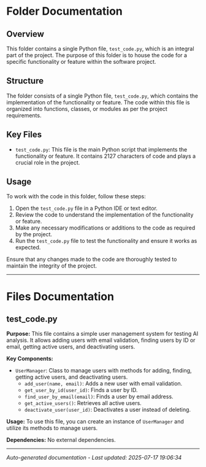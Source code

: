 # Folder Documentation

## Overview
This folder contains a single Python file, `test_code.py`, which is an integral part of the project. The purpose of this folder is to house the code for a specific functionality or feature within the software project.

## Structure
The folder consists of a single Python file, `test_code.py`, which contains the implementation of the functionality or feature. The code within this file is organized into functions, classes, or modules as per the project requirements.

## Key Files
- `test_code.py`: This file is the main Python script that implements the functionality or feature. It contains 2127 characters of code and plays a crucial role in the project.

## Usage
To work with the code in this folder, follow these steps:
1. Open the `test_code.py` file in a Python IDE or text editor.
2. Review the code to understand the implementation of the functionality or feature.
3. Make any necessary modifications or additions to the code as required by the project.
4. Run the `test_code.py` file to test the functionality and ensure it works as expected.

Ensure that any changes made to the code are thoroughly tested to maintain the integrity of the project.

---

# Files Documentation

## test_code.py

**Purpose:** This file contains a simple user management system for testing AI analysis. It allows adding users with email validation, finding users by ID or email, getting active users, and deactivating users.

**Key Components:**
- `UserManager`: Class to manage users with methods for adding, finding, getting active users, and deactivating users.
  - `add_user(name, email)`: Adds a new user with email validation.
  - `get_user_by_id(user_id)`: Finds a user by ID.
  - `find_user_by_email(email)`: Finds a user by email address.
  - `get_active_users()`: Retrieves all active users.
  - `deactivate_user(user_id)`: Deactivates a user instead of deleting.

**Usage:** To use this file, you can create an instance of `UserManager` and utilize its methods to manage users.

**Dependencies:** No external dependencies.

---
*Auto-generated documentation - Last updated: 2025-07-17 19:06:34*
